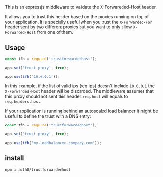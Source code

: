 This is an expressjs middleware to validate the X-Forwareded-Host header.

It allows you to trust this header based on the proxies running on top of your application. It is specially useful when you trust the `X-Forwarded-For` header sent by two different proxies but you want to only allow `X-Forwarded-Host` from one of them.

## Usage


```javascript
const tfh = require('trustforwardedhost');

app.set('trust proxy', true);

app.use(tfh('10.0.0.1'));
```

In this example, if the list of valid ips (req.ips) doesn't include `10.0.0.1` the `X-Forwarded-Host` header will be discarded. The middleware assumes that this proxy should not sent this header. `req.host` will equals to `req.headers.host`.


If your application is running behind an autoscaled load balancer it might be useful to define the trust with a DNS entry:

```javascript
const tfh = require('trustforwardedhost');

app.set('trust proxy', true);

app.use(tfh('my-loadbalancer.company.com'));
```

## install


```
npm i auth0/trustforwardedhost
```
